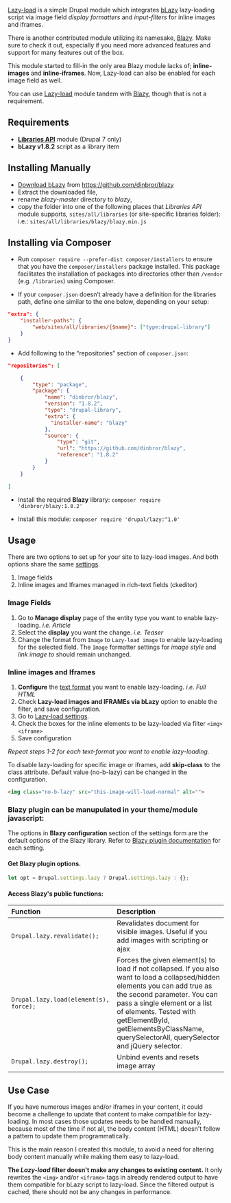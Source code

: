 [Lazy-load][1] is a simple Drupal module which integrates [bLazy][2]
lazy-loading script via image field *display formatters* and *input-filters* for
inline images and iframes.

There is another contributed module utilizing its namesake, [Blazy][3]. Make
sure to check it out, especially if you need more advanced features and support
for many features out of the box.

This module started to fill-in the only area Blazy module lacks of;
**inline-images** and **inline-iframes**. Now, Lazy-load can also be enabled for
each image field as well.

You can use [Lazy-load][1] module tandem with [Blazy][3], though that is not a
requirement.

## Requirements

* **[Libraries API][5]** module (Drupal 7 only)
* **bLazy v1.8.2** script as a library item

## Installing Manually

- [Download bLazy][4] from https://github.com/dinbror/blazy
- Extract the downloaded file,
- rename *blazy-master* directory to *blazy*,
- copy the folder into one of the following places that *Libraries API*
  module supports, `sites/all/libraries` (or site-specific libraries folder):
  i.e.: `sites/all/libraries/blazy/blazy.min.js`

## Installing via Composer

- Run `composer require --prefer-dist composer/installers` to ensure that you
  have the `composer/installers` package installed. This package facilitates the
  installation of packages into directories other than `/vendor`
  (e.g. `/libraries`) using Composer.

- If your `composer.json` doesn’t already have a definition for the libraries
  path, define one similar to the one below, depending on your setup:

``` json
"extra": {
    "installer-paths": {
        "web/sites/all/libraries/{$name}": ["type:drupal-library"]
    }
}
```

- Add following to the “repositories” section of `composer.json`:

``` json
"repositories": [

    {
        "type": "package",
        "package": {
            "name": "dinbror/blazy",
            "version": "1.8.2",
            "type": "drupal-library",
            "extra": {
              "installer-name": "blazy"
            },
            "source": {
                "type": "git",
                "url": "https://github.com/dinbror/blazy",
                "reference": "1.8.2"
            }
        }
    }

]
```

- Install the required **Blazy** library:
  `composer require 'dinbror/blazy:1.8.2'`

- Install this module:
  `composer require 'drupal/lazy:^1.0'`

## Usage
There are two options to set up for your site to lazy-load images. And both options share the same [settings](/admin/config/content/lazy).

1. Image fields
2. Inline images and Iframes managed in rich-text fields (ckeditor)

### Image Fields

1. Go to **Manage display** page of the entity type you want to enable lazy-loading. *i.e. Article*
2. Select the **display** you want the change. *i.e. Teaser*
3. Change the format from `Image` to
`Lazy-load image` to enable lazy-loading for the selected field.
  The `Image` formatter settings for
_image style_ and _link image to_ should remain unchanged.

### Inline images and Iframes
1. **Configure** the [text format](/admin/config/content/formats) you want to enable lazy-loading. *i.e. Full HTML*
2. Check **Lazy-load images and IFRAMEs via bLazy** option to enable the filter, and save configuration.
3. Go to [Lazy-load settings](/admin/config/content/lazy).
4. Check the boxes for the inline elements to be lazy-loaded via filter `<img>` `<iframe>`
5. Save configuration

*Repeat steps 1-2 for each text-format you want to enable lazy-loading.*

To disable lazy-loading for specific image or iframes, add **skip-class** to the
class attribute. Default value (no-b-lazy) can be changed in the configuration.

``` html
<img class="no-b-lazy" src="this-image-will-load-normal" alt="">
```

### Blazy plugin can be manupulated in your theme/module javascript:

The options in **Blazy configuration** section of the settings form are the default options of the Blazy library. Refer to [Blazy plugin documentation][5] for each setting.

#### Get Blazy plugin options.
```js
let opt = Drupal.settings.lazy ? Drupal.settings.lazy : {};
```

#### Access Blazy's public functions:
| Function | Description |
|:--|:--|
| `Drupal.lazy.revalidate();` | Revalidates document for visible images. Useful if you add images with scripting or ajax |
| `Drupal.lazy.load(element(s), force);` | Forces the given element(s) to load if not collapsed. If you also want to load a collapsed/hidden elements you can add true as the second parameter. You can pass a single element or a list of elements. Tested with getElementById, getElementsByClassName, querySelectorAll, querySelector and jQuery selector. |
| `Drupal.lazy.destroy();` |  Unbind events and resets image array |


## Use Case

If you have numerous images and/or iframes in your content, it could become
a challenge to update that content to make compatible for lazy-loading. In
most cases those updates needs to be handled manually, because most of the time
if not all, the body content (HTML) doesn't follow a pattern to update
them programmatically.

This is the main reason I created this module, to avoid a need for altering body
content manually while making them easy to lazy-load.

**The *Lazy-load* filter doesn't make any changes to existing content.** It only
rewrites the `<img>` and/or `<iframe>` tags in already rendered output to have
them compatible for bLazy script to lazy-load. Since the filtered output is
cached, there should not be any changes in performance.

  [1]: https://www.drupal.org/project/lazy
  [2]: http://dinbror.dk/blazy/
  [3]: https://www.drupal.org/project/blazy
  [4]: https://github.com/dinbror/blazy/archive/master.zip
  [5]: https://www.drupal.org/project/libraries
